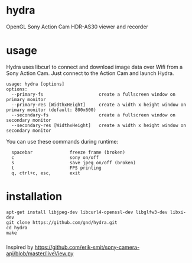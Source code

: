 # hydra
OpenGL Sony Action Cam HDR-AS30 viewer and recorder

# usage
Hydra uses libcurl to connect and download image data over Wifi from a Sony Action Cam.
Just connect to the Action Cam and launch Hydra.

```
usage: hydra [options]
options:
  --primary-fs                     create a fullscreen window on primary monitor
  --primary-res [WidthxHeight]     create a width x height window on primary monitor (default: 800x600)
  --secondary-fs                   create a fullscreen window on secondary monitor
  --secondary-res [WidthxHeight]   create a width x height window on secondary monitor

```
You can use these commands during runtime:

```
  spacebar              freeze frame (broken)
  c                     sony on/off
  s                     save jpeg on/off (broken)
  t                     FPS printing
  q, ctrl+c, esc,       exit

```

# installation

```
apt-get install libjpeg-dev libcurl4-openssl-dev libglfw3-dev libxi-dev
git clone https://github.com/gnd/hydra.git
cd hydra
make
```

###
Inspired by https://github.com/erik-smit/sony-camera-api/blob/master/liveView.py
